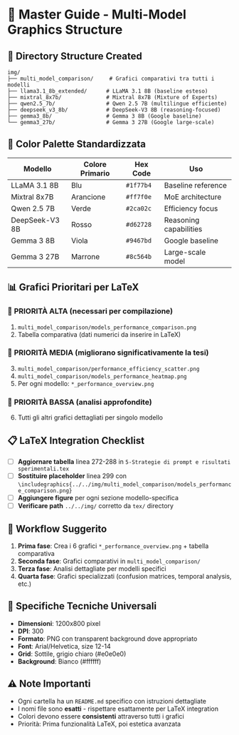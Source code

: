 # 🎯 Master Guide - Multi-Model Graphics Structure

## 📁 Directory Structure Created

```
img/
├── multi_model_comparison/     # Grafici comparativi tra tutti i modelli
├── llama3.1_8b_extended/      # LLaMA 3.1 8B (baseline esteso)
├── mixtral_8x7b/              # Mixtral 8x7B (Mixture of Experts)
├── qwen2.5_7b/                # Qwen 2.5 7B (multilingue efficiente)
├── deepseek_v3_8b/            # DeepSeek-V3 8B (reasoning-focused)
├── gemma3_8b/                 # Gemma 3 8B (Google baseline)
└── gemma3_27b/                # Gemma 3 27B (Google large-scale)
```

## 🎨 Color Palette Standardizzata

| Modello | Colore Primario | Hex Code | Uso |
|---------|----------------|----------|-----|
| LLaMA 3.1 8B | Blu | `#1f77b4` | Baseline reference |
| Mixtral 8x7B | Arancione | `#ff7f0e` | MoE architecture |
| Qwen 2.5 7B | Verde | `#2ca02c` | Efficiency focus |
| DeepSeek-V3 8B | Rosso | `#d62728` | Reasoning capabilities |
| Gemma 3 8B | Viola | `#9467bd` | Google baseline |
| Gemma 3 27B | Marrone | `#8c564b` | Large-scale model |

## 📊 Grafici Prioritari per LaTeX

### 🥇 **PRIORITÀ ALTA** (necessari per compilazione)
1. `multi_model_comparison/models_performance_comparison.png`
2. Tabella comparativa (dati numerici da inserire in LaTeX)

### 🥈 **PRIORITÀ MEDIA** (migliorano significativamente la tesi)
3. `multi_model_comparison/performance_efficiency_scatter.png`
4. `multi_model_comparison/models_performance_heatmap.png`
5. Per ogni modello: `*_performance_overview.png`

### 🥉 **PRIORITÀ BASSA** (analisi approfondite)
6. Tutti gli altri grafici dettagliati per singolo modello

## 📋 LaTeX Integration Checklist

- [ ] **Aggiornare tabella** linea 272-288 in `5-Strategie di prompt e risultati sperimentali.tex`
- [ ] **Sostituire placeholder** linea 299 con `\includegraphics{../../img/multi_model_comparison/models_performance_comparison.png}`
- [ ] **Aggiungere figure** per ogni sezione modello-specifica
- [ ] **Verificare path** `../../img/` corretto da `tex/` directory

## 🚀 Workflow Suggerito

1. **Prima fase**: Crea i 6 grafici `*_performance_overview.png` + tabella comparativa
2. **Seconda fase**: Grafici comparativi in `multi_model_comparison/`
3. **Terza fase**: Analisi dettagliate per modelli specifici
4. **Quarta fase**: Grafici specializzati (confusion matrices, temporal analysis, etc.)

## 🔧 Specifiche Tecniche Universali

- **Dimensioni**: 1200x800 pixel
- **DPI**: 300 
- **Formato**: PNG con transparent background dove appropriato
- **Font**: Arial/Helvetica, size 12-14
- **Grid**: Sottile, grigio chiaro (#e0e0e0)
- **Background**: Bianco (#ffffff)

## ⚠️ Note Importanti

- Ogni cartella ha un `README.md` specifico con istruzioni dettagliate
- I nomi file sono **esatti** - rispettare esattamente per LaTeX integration
- Colori devono essere **consistenti** attraverso tutti i grafici
- Priorità: Prima funzionalità LaTeX, poi estetica avanzata